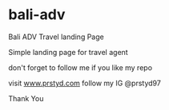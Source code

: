 # bali-adv
Bali ADV Travel landing Page

Simple landing page for travel agent

don't forget to follow me if you like my repo

visit www.prstyd.com follow my IG @prstyd97

Thank You
